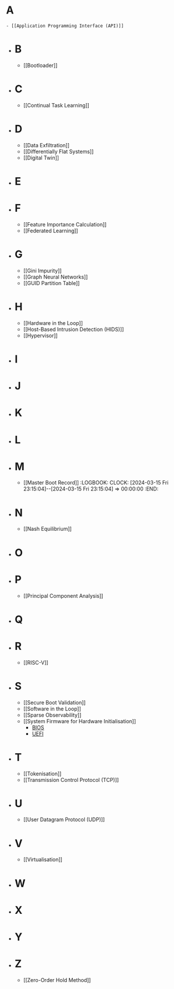 # A
	- [[Application Programming Interface (API)]]
- # B
	- [[Bootloader]]
- # C
	- [[Continual Task Learning]]
- # D
	- [[Data Exfiltration]]
	- [[Differentially Flat Systems]]
	- [[Digital Twin]]
- # E
- # F
	- [[Feature Importance Calculation]]
	- [[Federated Learning]]
- # G
	- [[Gini Impurity]]
	- [[Graph Neural Networks]]
	- [[GUID Partition Table]]
- # H
	- [[Hardware in the Loop]]
	- [[Host-Based Intrusion Detection (HIDS)]]
	- [[Hypervisor]]
- # I
- # J
- # K
- # L
- # M
	- [[Master Boot Record]]
	  :LOGBOOK:
	  CLOCK: [2024-03-15 Fri 23:15:04]--[2024-03-15 Fri 23:15:04] =>  00:00:00
	  :END:
- # N
	- [[Nash Equilibrium]]
- # O
- # P
	- [[Principal Component Analysis]]
- # Q
- # R
	- [[RISC-V]]
- # S
	- [[Secure Boot Validation]]
	- [[Software in the Loop]]
	- [[Sparse Observability]]
	- [[System Firmware for Hardware Initialisation]]
		- [BIOS](((65f5abe1-3fd0-4d2c-b140-a209e3e73979)))
		- [UEFI](((65f5acb6-8065-4120-b6ae-2eefb6328255)))
- # T
	- [[Tokenisation]]
	- [[Transmission Control Protocol (TCP)]]
- # U
	- [[User Datagram Protocol (UDP)]]
- # V
	- [[Virtualisation]]
- # W
- # X
- # Y
- # Z
	- [[Zero-Order Hold Method]]